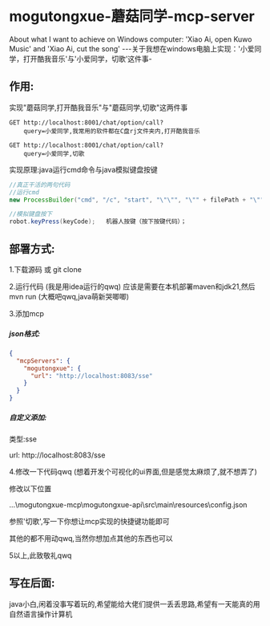# mogutongxue-蘑菇同学-mcp-server

About what I want to achieve on Windows computer: 'Xiao Ai, open Kuwo Music' and 'Xiao Ai, cut the song'
---关于我想在windows电脑上实现：'小爱同学，打开酷我音乐'与'小爱同学，切歌'这件事-

## 作用:

实现"蘑菇同学,打开酷我音乐"与"蘑菇同学,切歌"这两件事

```
GET http://localhost:8001/chat/option/call?
    query=小爱同学,我常用的软件都在C盘rj文件夹内,打开酷我音乐

GET http://localhost:8001/chat/option/call?
    query=小爱同学,切歌
```



实现原理:java运行cmd命令与java模拟键盘按键

```java
//真正干活的两句代码
//运行cmd
new ProcessBuilder("cmd", "/c", "start", "\"\"", "\"" + filePath + "\"").start();

//模拟键盘按下
robot.keyPress(keyCode);   机器人按键（按下按键代码）；
```



## 部署方式:

1.下载源码 或 git clone

2.运行代码 (我是用idea运行的qwq) 应该是需要在本机部署maven和jdk21,然后mvn run (大概吧qwq,java萌新哭唧唧)

3.添加mcp

##### json格式:

```json   ' ' ' json
{
  "mcpServers": {
    "mogutongxue": {
      "url": "http://localhost:8083/sse"
    }
  }
}
```

##### 自定义添加:

类型:sse

url: http://localhost:8083/sse

4.修改一下代码qwq (想着开发个可视化的ui界面,但是感觉太麻烦了,就不想弄了)

修改以下位置

...\mogutongxue-mcp\mogutongxue-api\src\main\resources\config.json

参照'切歌',写一下你想让mcp实现的快捷键功能即可

其他的都不用动qwq,当然你想加点其他的东西也可以

5以上,此致敬礼qwq



## 写在后面:

java小白,闲着没事写着玩的,希望能给大佬们提供一丢丢思路,希望有一天能真的用自然语言操作计算机

